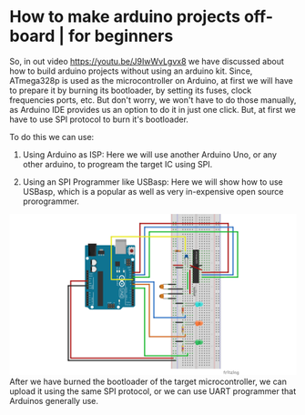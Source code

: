 # How to make arduino projects off-board | for beginners

So, in out video https://youtu.be/J9IwWvLgvx8 we have discussed about how to build arduino projects without using an arduino kit.
Since, ATmega328p is used as the microcontroller on Arduino, at first we will have to prepare it by burning its bootloader, by setting its fuses, clock frequencies ports, etc. But don't worry, we won't have to do those manually, as Arduino IDE provides us an option to do it in just one click. But, at first we have to use SPI protocol to burn it's bootloader.

To do this we can use:

1. Using Arduino as ISP: Here we will use another Arduino Uno, or any other arduino, to progream the target IC using SPI.

2. Using an SPI Programmer like USBasp: Here we will show how to use USBasp, which is a popular as well as very in-expensive open source prorogrammer.
<img src="off-board-arduino\Arduino SPI_bb.png">
After we have burned the bootloader of the target microcontroller, we can upload it using the same SPI protocol, or we can use UART programmer that Arduinos generally use.